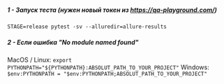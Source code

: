 ##### 1 - Запуск теста (нужен новый токен из https://qa-playground.com/)
`STAGE=release pytest -sv --alluredir=allure-results`

##### 2 - Если ошибка "No module named found"
MacOS / Linux: `export PYTHONPATH="${PYTHONPATH}:ABSOLUT_PATH_TO_YOUR_PROJECT"`
Windows: `$env:PYTHONPATH = "$env:PYTHONPATH;ABSOLUT_PATH_TO_YOUR_PROJECT"`
